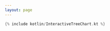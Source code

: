 ```yaml
---
layout: page
---
```


<canvas id="chart" style="height: 480px; width: 854px"></canvas>
<script>sample.setupInteractiveChart(document.getElementById("chart"));</script>

```kotlin
{% include kotlin/InteractiveTreeChart.kt %}
```
